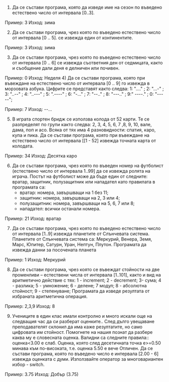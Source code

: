 1) Да се състави програма, която да изведе име на сезон по въведено естествено число от интервала [0..3].

Пример: 3 Изход: зима

2) Да се състави програма, чрез която по въведено естествено число от интервала [0 .. 5]. се извежда един от континентите. 

Пример: 3 Изход: зима

3) Да се състави програма, чрез която по въведено естествено число от интервала [0 .. 6] се извежда съответния ден от седмицата, както и съобщение дали деня е делничен или почивен.

Пример: 0 Изход: Неделя
4) Да се състави програма, която при въвеждане на естествено число от интервала [0 .. 9] го извежда в морзовата азбука.
Цифрите се представят както следва: 1: "...." ; 2: "...-" ; 3: "..--" ; 4: "..---" ; 5: ".----" ; 6: "-..." ; 7: "--.." ; 8: "---.." ; 9:" ----." ; 0: "-----";

Пример: 7 Изход: --...

5) В играта спортен бридж се използва колода от 52 карти. Те се разпределят по групи както следва: 2, 3, 4, 5, 6, 7 ,8, 9, 10, вале, дама, поп и асо.
Всяка от тях има 4 разновидности: спатия, каро, купа и пика.
Да се състави програма, която при въвеждане на естествено число от интервала [[1 - 52] извежда точната карта от колодата. 

Пример: 34 Изход: Десятка каро

6) Да се състави програма, чрез която по въведен номер на футболист (естествено число от интервала 1..99] да се извежда ролята на играча.
Постът на футболист може да бъде един от следните: вратар, защитник, полузащитник или нападател като правилата в програмата са:
	- вратар: номера, завършващи на 1 без 11;
	- защитник: номера, завършващи на 2, 3 или 4;
	- полузащитник: номера, завършващи на 5, 6, 7 или 8;
	- нападател: всички останали номера.

Пример: 21 Изход: вратар

7) Да се състави програма, чрез която по въведено естествено число от интервала [1..9] извежда планетите от Слънчевата система.
Планетите от Слънчевата система са: Меркурий, Венера, Земя, Марс, Юпитер, Сатурн, Уран, Нептун, Плутон.
Програмата да извежда данни за посочената планета

Пример: 1 Изход: Меркурий

8) Да се състави програма, чрез която се въвеждат стойности на две променливи – естествени числа от интервала [1..101], както и вид на аритметично действие с тях:
1 - increment; 2 - decrement; 3- сума; 4 - разлика; 5 - умножение; 6 - делене; 7 модул; 8 - абсолютна стойност; 9 - степенуване;
Програмата да изведе резултата от избраната аритметична операция.

Пример: 2,3,9 Изход: 8

9) Учениците в един клас имали контролно и много искали още на следващия час да си разберат оценките.. След дълго увещаване преподавателят склонил да има каже резултатите, но само цифровата им стойност.
Помогнете на нашия познат да разбере каква му е словесната оценка. Валидни са следните правила:: оценка<3.00 е слаб. Оценка, която след десетичната точка е>=0.50 минава към по-високата, т.е. оценка 5.50 е вече Отличен.
Да се състави програма, която по въведено число е интервала [2.00 - 6] извежда оценката с думи.
Използвайте оператор за многовариантен избор - switch.

Пример: 3.75 Изход: Добър (3.75)